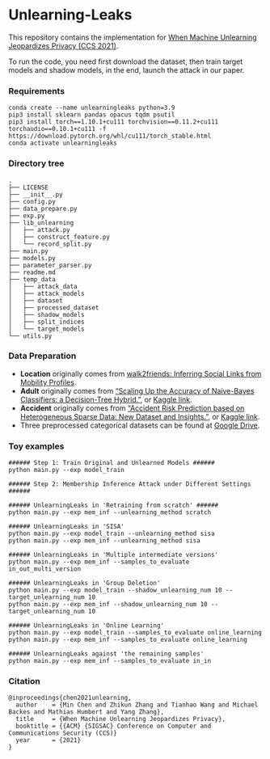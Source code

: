 # Unlearning-Leaks

This repository contains the implementation for [When Machine Unlearning Jeopardizes Privacy (CCS 2021)](https://arxiv.org/abs/2005.02205).

To run the code, you need first download the dataset, then train target models and shadow models, in the end, launch the attack in our paper.

### Requirements

```
conda create --name unlearningleaks python=3.9
pip3 install sklearn pandas opacus tqdm psutil
pip3 install torch==1.10.1+cu111 torchvision==0.11.2+cu111 torchaudio==0.10.1+cu111 -f https://download.pytorch.org/whl/cu111/torch_stable.html
conda activate unlearningleaks
```

### Directory tree

```
.
├── LICENSE
├── __init__.py
├── config.py
├── data_prepare.py
├── exp.py
├── lib_unlearning
│   ├── attack.py
│   ├── construct_feature.py
│   └── record_split.py
├── main.py
├── models.py
├── parameter_parser.py
├── readme.md
├── temp_data
│   ├── attack_data
│   ├── attack_models
│   ├── dataset
│   ├── processed_dataset
│   ├── shadow_models
│   ├── split_indices
│   └── target_models
└── utils.py
```

### Data Preparation

- **Location** originally comes from [walk2friends: Inferring Social Links from Mobility Profiles](https://arxiv.org/abs/1708.08221 "walk2friends: Inferring Social Links from Mobility Profiles").
- **Adult** originally comes from [“Scaling Up the Accuracy of Naive-Bayes Classifiers: a Decision-Tree Hybrid.”](https://archive.ics.uci.edu/ml/datasets/adult "&quot;Scaling Up the Accuracy of Naive-Bayes Classifiers: a Decision-Tree Hybrid&quot;&quot;"), or [Kaggle link](https://www.kaggle.com/wenruliu/adult-income-dataset "Kaggle link").
- **Accident** originally comes from [“Accident Risk Prediction based on Heterogeneous Sparse Data: New Dataset and Insights.”](https://arxiv.org/abs/1909.09638), or [Kaggle link](https://www.kaggle.com/sobhanmoosavi/us-accidents "Kaggle link").
- Three preprocessed categorical datasets can be found at [Google Drive](https://drive.google.com/drive/folders/1e7h9gna39oOxYx9ZNDbUbX5W--OwyD62?usp=sharing).

### Toy examples

```
###### Step 1: Train Original and Unlearned Models ######
python main.py --exp model_train

###### Step 2: Membership Inference Attack under Different Settings ######

###### UnlearningLeaks in 'Retraining from scratch' ######
python main.py --exp mem_inf --unlearning_method scratch

###### UnlearningLeaks in 'SISA'
python main.py --exp model_train --unlearning_method sisa
python main.py --exp mem_inf --unlearning_method sisa

###### UnlearningLeaks in 'Multiple intermediate versions'
python main.py --exp mem_inf --samples_to_evaluate in_out_multi_version

###### UnlearningLeaks in 'Group Deletion'
python main.py --exp model_train --shadow_unlearning_num 10 --target_unlearning_num 10
python main.py --exp mem_inf --shadow_unlearning_num 10 --target_unlearning_num 10

###### UnlearningLeaks in 'Online Learning'
python main.py --exp model_train --samples_to_evaluate online_learning
python main.py --exp mem_inf --samples_to_evaluate online_learning

###### UnlearningLeaks against 'the remaining samples'
python main.py --exp mem_inf --samples_to_evaluate in_in
```

### Citation

```
@inproceedings{chen2021unlearning,
  author    = {Min Chen and Zhikun Zhang and Tianhao Wang and Michael Backes and Mathias Humbert and Yang Zhang},
  title     = {When Machine Unlearning Jeopardizes Privacy},
  booktitle = {{ACM} {SIGSAC} Conference on Computer and Communications Security (CCS)}
  year      = {2021}
}
```
